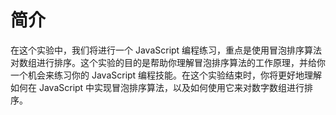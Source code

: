 # 简介

在这个实验中，我们将进行一个 JavaScript 编程练习，重点是使用冒泡排序算法对数组进行排序。这个实验的目的是帮助你理解冒泡排序算法的工作原理，并给你一个机会来练习你的 JavaScript 编程技能。在这个实验结束时，你将更好地理解如何在 JavaScript 中实现冒泡排序算法，以及如何使用它来对数字数组进行排序。
